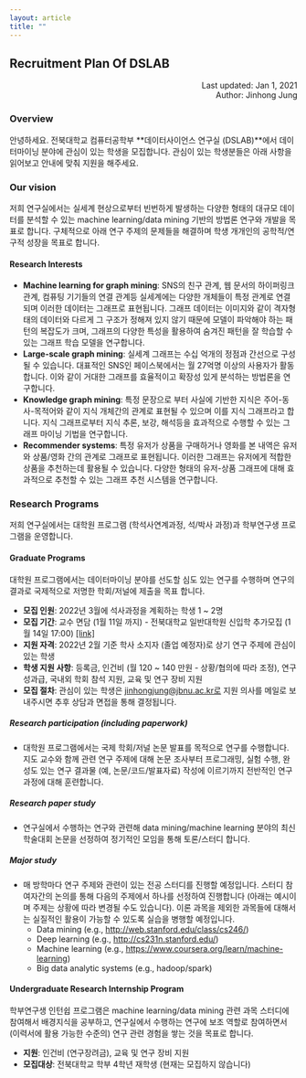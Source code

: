 ```yaml
---
layout: article
title: ""
---
```


## Recruitment Plan Of DSLAB

<p style='text-align: right'>
Last updated: Jan 1, 2021 <br/>
Author: Jinhong Jung
</p>

### Overview

안녕하세요. 전북대학교 컴퓨터공학부 **데이터사이언스 연구실 (DSLAB)**에서 데이터마이닝 분야에 관심이 있는 학생을 모집합니다. 관심이 있는 학생분들은 아래 사항을 읽어보고 안내에 맞춰 지원을 해주세요.

<!--
#### Table of organization

|                   | Undergraduate Research <br />Internship Program | Master<br />Program | Doctorial<br />Program |
| :---------------: | :---------------------------------------------: | :-----------------: | :--------------------: |
| # of vacant seats |                        4                        |          2          |           0            |


#### How to apply

* **Undergraduate Research Internship Program**: 
  * <s>[[link]]를 통해 내용을 작성한 뒤 제출해주세요.</s> 지원자가 많아서 당분간 link를 닫습니다.  
  * 최종 활동 여부는 인터뷰 후에 결정됩니다. 
* **Graduate Programs (Master/Ph.D.)**: 아래 내용을 DSLAB의 지도교수 이메일 (jinhongjung@jbnu.ac.kr)로 보내주시면 됩니다. 
  * Full Curriculum Vitae (or resume), and Transcript
-->


### Our vision

저희 연구실에서는 실세계 현상으로부터 빈번하게 발생하는 다양한 형태의 대규모 데이터를 분석할 수 있는 machine learning/data mining 기반의 방법론 연구와 개발을 목표로 합니다. 구체적으로 아래 연구 주제의 문제들을 해결하며 학생 개개인의 공학적/연구적 성장을 목표로 합니다. 

#### Research Interests

* **Machine learning for graph mining**: SNS의 친구 관계, 웹 문서의 하이퍼링크 관계, 컴퓨팅 기기들의 연결 관계등 실세계에는 다양한 개체들이 특정 관계로 연결되며 이러한 데이터는 그래프로 표현됩니다. 그래프 데이터는 이미지와 같이 격자형태의 데이터와 다르게 그 구조가 정해져 있지 않기 때문에 모델이 파악해야 하는 패턴의 복잡도가 크며, 그래프의 다양한 특성을 활용하여 숨겨진 패턴을 잘 학습할 수 있는 그래프 학습 모델을 연구합니다. 
* **Large-scale graph mining**: 실세계 그래프는 수십 억개의 정점과 간선으로 구성될 수 있습니다. 대표적인 SNS인 페이스북에서는 월 27억명 이상의 사용자가 활동합니다. 이와 같이 거대한 그래프를 효율적이고 확장성 있게 분석하는 방법론을 연구합니다. 
* **Knowledge graph mining**: 특정 문장으로 부터 사실에 기반한 지식은 주어-동사-목적어와 같이 지식 개체간의 관계로 표현될 수 있으며 이를 지식 그래프라고 합니다. 지식 그래프로부터 지식 추론, 보강, 해석등을 효과적으로 수행할 수 있는 그래프 마이닝 기법을 연구합니다.
* **Recommender systems**: 특정 유저가 상품을 구매하거나 영화를 본 내역은 유저와 상품/영화 간의 관계로 그래프로 표현됩니다. 이러한 그래프는 유저에게 적합한 상품을 추천하는데 활용될 수 있습니다. 다양한 형태의 유저-상품 그래프에 대해 효과적으로 추천할 수 있는 그래프 추천 시스템을 연구합니다. 



### Research Programs

저희 연구실에서는 대학원 프로그램 (학석사연계과정, 석/박사 과정)과 학부연구생 프로그램을 운영합니다. 

#### Graduate Programs

대학원 프로그램에서는 데이터마이닝 분야를 선도할 심도 있는 연구를 수행하며 연구의 결과로 국제적으로 저명한 학회/저널에 제출을 목표 합니다. 

* **모집 인원**: 2022년 3월에 석사과정을 계획하는 학생 1 ~ 2명
* **모집 기간**: 교수 면담 (1월 11일 까지) - 전북대학교 일반대학원 신입학 추가모집 (1월 14일 17:00) [[link]](https://www.jbnu.ac.kr/kor/?menuID=139&pno=1&no=48791&sfv=subject&mode=view)
* **지원 자격**: 2022년 2월 기준 학사 소지자 (졸업 예정자)로 상기 연구 주제에 관심이 있는 학생
* **학생 지원 사항**: 등록금, 인건비 (월 120 ~ 140 만원 - 상황/협의에 따라 조정), 연구 성과급, 국내외 학회 참석 지원, 교육 및 연구 장비 지원
* **모집 절차**: 관심이 있는 학생은 jinhongjung@jbnu.ac.kr로 지원 의사를 메일로 보내주시면 추후 상담과 면접을 통해 결정됩니다. 

##### Research participation (including paperwork)

* 대학원 프로그램에서는 국제 학회/저널 논문 발표를 목적으로 연구를 수행합니다. 지도 교수와 함께 관련 연구 주제에 대해 논문 조사부터 프로그래밍, 실험 수행, 완성도 있는 연구 결과물 (예, 논문/코드/발표자료) 작성에 이르기까지 전반적인 연구 과정에 대해 훈련합니다.

##### Research paper study 

* 연구실에서 수행하는 연구와 관련해 data mining/machine learning 분야의 최신 학술대회 논문을 선정하여 정기적인 모임을 통해 토론/스터디 합니다.

##### Major study

* 매 방학마다 연구 주제와 관련이 있는 전공 스터디를 진행할 예정입니다. 스터디 참여자간의 논의를 통해 다음의 주제에서 하나를 선정하여 진행합니다 (아래는 예시이며 주제는 상황에 따라 변경될 수도 있습니다). 이론 과목을 제외한 과목들에 대해서는 실질적인 활용이 가능할 수 있도록 실습을 병행할 예정입니다. 
  * Data mining (e.g., http://web.stanford.edu/class/cs246/)
  * Deep learning (e.g., http://cs231n.stanford.edu/)
  * Machine learning (e.g., https://www.coursera.org/learn/machine-learning)
  * Big data analytic systems (e.g., hadoop/spark)


#### Undergraduate Research Internship Program
학부연구생 인턴쉽 프로그램은 machine learning/data mining 관련 과목 스터디에 참여해서 배경지식을 공부하고, 연구실에서 수행하는 연구에 보조 역할로 참여하면서 (이력서에 활용 가능한 수준의) 연구 관련 경험을 쌓는 것을 목표로 합니다. 

* **지원**: 인건비 (연구장려금), 교육 및 연구 장비 지원
* **모집대상**: 전북대학교 학부 4학년 재학생 (현재는 모집하지 않습니다)


<!--
학부연구생 인턴쉽 프로그램은 machine learning/data mining 관련 과목 스터디에 참여해서 배경지식을 공부하고, 연구실에서 수행하는 연구에 보조 역할로 참여하면서 (이력서에 활용 가능한 수준의) 연구 관련 경험을 쌓는 것을 목표로 합니다. 

* **지원**: 인건비 (연구장려금), 연구 성과급, 교육 및 연구 장비 (연구실 자리, PC 및 서버 등) 지원
* **모집대상**: 전북대학교 학부 2~4학년 재학생 및 휴학생 (프로그래밍 교과목 및 자료구조/알고리즘을 수강한 타학과 학생도 지원 가능) 


##### Research participation

* 개별적으로 할당된 연구 주제에서 몇몇 논문들을 선택하여 공부하고 논문을 정리/재현 - 논문에서 사용된 알고리즘을 구현/분석해보고 실험을 수행 - 하는 연습을 합니다. 이 과정에서 논문에서 제안된 메소드의 약점들을 분석하여 수행시간이나 정확도 등의 성능을 개선하고 Github 등을 통해 공개하는 것을 목표로 합니다. 주제의 난이도 및 규모에 따라 개인/그룹(2~3인)으로 진행 될 수 있습니다. 
  * 이 과정을 통해 연구 논문 서베이 경험, machine learning/data mining 관련 알고리즘 구현 및 분석 경험, data mining/deep learning  library (e.g., pytorch) 사용 경험, GitHub 공개 저장소를 통한 기여 경험 등을 쌓을 수 있습니다. 

##### ETC

* 원할 경우 연구 논문 스터디 (research paper study) 및 학회 또는 저널 논문 작성을 위한 연구에 참여 가능합니다. 



##### ETC

* 원할 경우 연구 학부연구생과 함께 전공 스터디에 참여할 수 있습니다. 


-->
